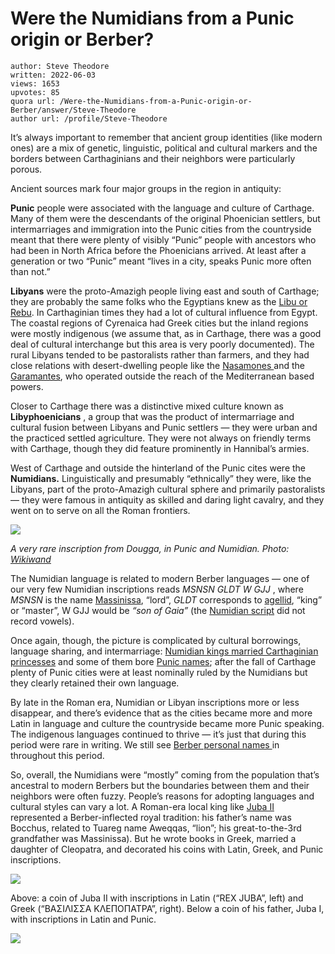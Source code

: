 # Were the Numidians from a Punic origin or Berber?

	author: Steve Theodore
	written: 2022-06-03
	views: 1653
	upvotes: 85
	quora url: /Were-the-Numidians-from-a-Punic-origin-or-Berber/answer/Steve-Theodore
	author url: /profile/Steve-Theodore


It’s always important to remember that ancient group identities (like modern ones) are a mix of genetic, linguistic, political and cultural markers and the borders between Carthaginians and their neighbors were particularly porous.

Ancient sources mark four major groups in the region in antiquity:

__Punic__  people were associated with the language and culture of Carthage. Many of them were the descendants of the original Phoenician settlers, but intermarriages and immigration into the Punic cities from the countryside meant that there were plenty of visibly “Punic” people with ancestors who had been in North Africa before the Phoenicians arrived. At least after a generation or two “Punic” meant “lives in a city, speaks Punic more often than not.”

__Libyans__  were the proto-Amazigh people living east and south of Carthage; they are probably the same folks who the Egyptians knew as the [Libu or Rebu](https://en.wikipedia.org/wiki/Libu). In Carthaginian times they had a lot of cultural influence from Egypt. The coastal regions of Cyrenaica had Greek cities but the inland regions were mostly indigenous (we assume that, as in Carthage, there was a good deal of cultural interchange but this area is very poorly documented). The rural Libyans tended to be pastoralists rather than farmers, and they had close relations with desert-dwelling people like the [Nasamones ](https://en.wikipedia.org/wiki/Nasamones)and the [Garamantes](https://en.wikipedia.org/wiki/Garamantes), who operated outside the reach of the Mediterranean based powers.

Closer to Carthage there was a distinctive mixed culture known as __Libyphoenicians__ , a group that was the product of intermarriage and cultural fusion between Libyans and Punic settlers — they were urban and the practiced settled agriculture. They were not always on friendly terms with Carthage, though they did feature prominently in Hannibal’s armies.

West of Carthage and outside the hinterland of the Punic cites were the __Numidians.__ Linguistically and presumably “ethnically” they were, like the Libyans, part of the proto-Amazigh cultural sphere and primarily pastoralists — they were famous in antiquity as skilled and daring light cavalry, and they went on to serve on all the Roman frontiers.

![](https://qph.cf2.quoracdn.net/main-qimg-25e4a981601e6edf115d39f8b66e36a4-lq)

_A very rare inscription from Dougga, in Punic and Numidian. Photo:_ _[Wikiwand](https://www.wikiwand.com/en/Punic-Libyan_Inscription)_ 

The Numidian language is related to modern Berber languages — one of our very few Numidian inscriptions reads _MSNSN GLDT W GJJ_ , where _MSNSN_ is the name [Massinissa](https://en.wikipedia.org/wiki/Masinissa), “lord”, _GLDT_ corresponds to [agellid](https://en.wiktionary.org/wiki/agellid), “king” or “master”, W GJJ would be _“son of Gaia”_ (the [Numidian script](http://mnamon.sns.it/index.php?page=Scrittura&id=47&lang=en) did not record vowels).

Once again, though, the picture is complicated by cultural borrowings, language sharing, and intermarriage: [Numidian kings married Carthaginian princesses](https://en.wikipedia.org/wiki/Sophonisba) and some of them bore [Punic names](https://en.wikipedia.org/wiki/Mastanabal); after the fall of Carthage plenty of Punic cities were at least nominally ruled by the Numidians but they clearly retained their own language.

By late in the Roman era, Numidian or Libyan inscriptions more or less disappear, and there’s evidence that as the cities became more and more Latin in language and culture the countryside became more Punic speaking. The indigenous languages continued to thrive — it’s just that during this period were rare in writing. We still see [Berber personal names ](http://www.punic.co.uk/phoenician/latnames/latnames.html)in throughout this period.

So, overall, the Numidians were “mostly” coming from the population that’s ancestral to modern Berbers but the boundaries between them and their neighbors were often fuzzy. People’s reasons for adopting languages and cultural styles can vary a lot. A Roman-era local king like [Juba II](https://en.wikipedia.org/wiki/Juba_II) represented a Berber-inflected royal tradition: his father’s name was Bocchus, related to Tuareg name Aweqqas, “lion”; his great-to-the-3rd grandfather was Massinissa). But he wrote books in Greek, married a daughter of Cleopatra, and decorated his coins with Latin, Greek, and Punic inscriptions.

![](https://qph.cf2.quoracdn.net/main-qimg-29803db9639ffd864b33e5083a70e8cb-lq)

Above: a coin of Juba II with inscriptions in Latin (“REX JUBA”, left) and Greek (“ΒΑΣΙΛΙΣΣΑ ΚΛΕΠΟΠΑΤΡΑ”, right). Below a coin of his father, Juba I, with inscriptions in Latin and Punic.

![](https://qph.cf2.quoracdn.net/main-qimg-1bb00b3ae48d2590b4d10eb488be47aa-lq)

